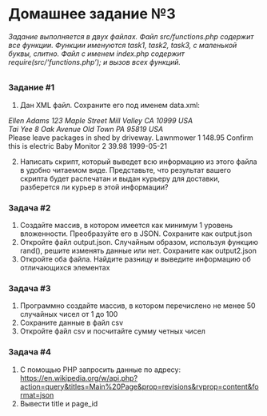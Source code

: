 # Домашнее задание №3
###### Задание выполняется в двух файлах. Файл src/functions.php содержит все функции. Функции именуются task1, task2, task3, с маленькой буквы, слитно. Файл с именем index.php содержит require(src/‘functions.php’); и вызов всех функций.
### Задание #1
1. Дан XML файл. Сохраните его под именем data.xml:
<?xml version="1.0"?> <PurchaseOrder PurchaseOrderNumber="99503" OrderDate="1999-10-20"> <Address Type="Shipping"> <Name>Ellen Adams</Name> <Street>123 Maple Street</Street> <City>Mill Valley</City> <State>CA</State> <Zip>10999</Zip> <Country>USA</Country> </Address> <Address Type="Billing"> <Name>Tai Yee</Name> <Street>8 Oak Avenue</Street> <City>Old Town</City> <State>PA</State> <Zip>95819</Zip> <Country>USA</Country> </Address> <DeliveryNotes>Please leave packages in shed by driveway.</DeliveryNotes> <Items> <Item PartNumber="872-AA"> <ProductName>Lawnmower</ProductName> <Quantity>1</Quantity> <USPrice>148.95</USPrice> <Comment>Confirm this is electric</Comment> </Item> <Item PartNumber="926-AA"> <ProductName>Baby Monitor</ProductName> <Quantity>2</Quantity> <USPrice>39.98</USPrice> <ShipDate>1999-05-21</ShipDate> </Item> </Items> </PurchaseOrder>
2. Написать скрипт, который выведет всю информацию из этого файла в удобно читаемом виде. Представьте, что результат вашего скрипта будет распечатан и выдан курьеру для доставки, разберется ли курьер в этой информации?
### Задача #2
1. Создайте массив, в котором имеется как минимум 1 уровень вложенности. Преобразуйте его в JSON. Сохраните как output.json
2. Откройте файл output.json. Случайным образом, используя функцию rand(), решите изменять данные или нет. Сохраните как output2.json
3. Откройте оба файла. Найдите разницу и выведите информацию об отличающихся элементах
### Задача #3
1. Программно создайте массив, в котором перечислено не менее 50 случайных чисел от 1 до 100
2. Сохраните данные в файл csv
3. Откройте файл csv и посчитайте сумму четных чисел
### Задача #4
1. С помощью PHP запросить данные по адресу: https://en.wikipedia.org/w/api.php?action=query&titles=Main%20Page&prop=revisions&rvprop=content&format=json
2. Вывести title и page_id